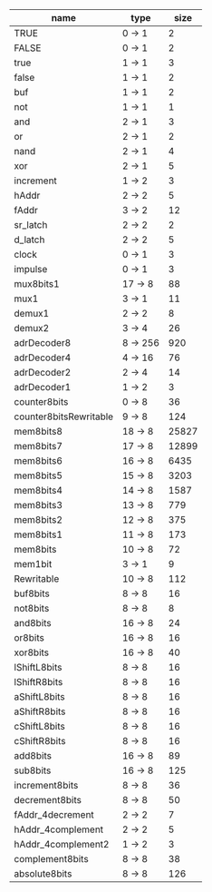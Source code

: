 | name | type | size |
| -- | -- | -- |
| TRUE | 0 -> 1 | 2 |
| FALSE | 0 -> 1 | 2 |
| true | 1 -> 1 | 3 |
| false | 1 -> 1 | 2 |
| buf | 1 -> 1 | 2 |
| not | 1 -> 1 | 1 |
| and | 2 -> 1 | 3 |
| or | 2 -> 1 | 2 |
| nand | 2 -> 1 | 4 |
| xor | 2 -> 1 | 5 |
| increment | 1 -> 2 | 3 |
| hAddr | 2 -> 2 | 5 |
| fAddr | 3 -> 2 | 12 |
| sr_latch | 2 -> 2 | 2 |
| d_latch | 2 -> 2 | 5 |
| clock | 0 -> 1 | 3 |
| impulse | 0 -> 1 | 3 |
| mux8bits1 | 17 -> 8 | 88 |
| mux1 | 3 -> 1 | 11 |
| demux1 | 2 -> 2 | 8 |
| demux2 | 3 -> 4 | 26 |
| adrDecoder8 | 8 -> 256 | 920 |
| adrDecoder4 | 4 -> 16 | 76 |
| adrDecoder2 | 2 -> 4 | 14 |
| adrDecoder1 | 1 -> 2 | 3 |
| counter8bits | 0 -> 8 | 36 |
| counter8bitsRewritable | 9 -> 8 | 124 |
| mem8bits8 | 18 -> 8 | 25827 |
| mem8bits7 | 17 -> 8 | 12899 |
| mem8bits6 | 16 -> 8 | 6435 |
| mem8bits5 | 15 -> 8 | 3203 |
| mem8bits4 | 14 -> 8 | 1587 |
| mem8bits3 | 13 -> 8 | 779 |
| mem8bits2 | 12 -> 8 | 375 |
| mem8bits1 | 11 -> 8 | 173 |
| mem8bits | 10 -> 8 | 72 |
| mem1bit | 3 -> 1 | 9 |
| Rewritable | 10 -> 8 | 112 |
| buf8bits | 8 -> 8 | 16 |
| not8bits | 8 -> 8 | 8 |
| and8bits | 16 -> 8 | 24 |
| or8bits | 16 -> 8 | 16 |
| xor8bits | 16 -> 8 | 40 |
| lShiftL8bits | 8 -> 8 | 16 |
| lShiftR8bits | 8 -> 8 | 16 |
| aShiftL8bits | 8 -> 8 | 16 |
| aShiftR8bits | 8 -> 8 | 16 |
| cShiftL8bits | 8 -> 8 | 16 |
| cShiftR8bits | 8 -> 8 | 16 |
| add8bits | 16 -> 8 | 89 |
| sub8bits | 16 -> 8 | 125 |
| increment8bits | 8 -> 8 | 36 |
| decrement8bits | 8 -> 8 | 50 |
| fAddr_4decrement | 2 -> 2 | 7 |
| hAddr_4complement | 2 -> 2 | 5 |
| hAddr_4complement2 | 1 -> 2 | 3 |
| complement8bits | 8 -> 8 | 38 |
| absolute8bits | 8 -> 8 | 126 |